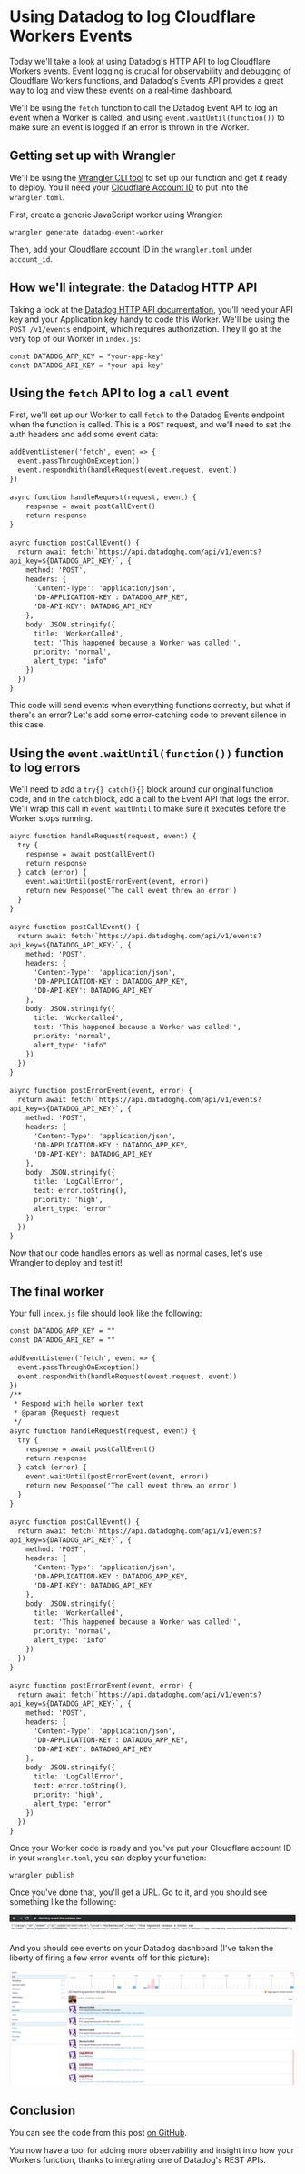 # Using Datadog to log Cloudflare Workers Events

Today we'll take a look at using Datadog's HTTP API to log Cloudflare Workers events. Event logging is crucial for observability and debugging of Cloudflare Workers functions, and Datadog's Events API provides a great way to log and view these events on a real-time dashboard.

We'll be using the `fetch` function to call the Datadog Event API to log an event when a Worker is called, and using `event.waitUntil(function())` to make sure an event is logged if an error is thrown in the Worker.

## Getting set up with Wrangler

We'll be using the [Wrangler CLI tool](https://developers.cloudflare.com/workers/quickstart/) to set up our function and get it ready to deploy. You'll need your [Cloudflare Account ID](https://developers.cloudflare.com/workers/quickstart/#account-id-and-zone-id) to put into the `wrangler.toml`.

First, create a generic JavaScript worker using Wrangler:

```
wrangler generate datadog-event-worker
```

Then, add your Cloudflare account ID in the `wrangler.toml` under `account_id`.

## How we'll integrate: the Datadog HTTP API

Taking a look at the [Datadog HTTP API documentation](https://docs.datadoghq.com/api/?lang=bash#api-reference), you'll need your API key and your Application key handy to code this Worker. We'll be using the `POST /v1/events` endpoint, which requires authorization. They'll go at the very top of our Worker in `index.js`:

```
const DATADOG_APP_KEY = "your-app-key"
const DATADOG_API_KEY = "your-api-key"
```

## Using the `fetch` API to log a `call` event

First, we'll set up our Worker to call `fetch` to the Datadog Events endpoint when the function is called. This is a `POST` request, and we'll need to set the auth headers and add some event data:

```
addEventListener('fetch', event => {
  event.passThroughOnException()
  event.respondWith(handleRequest(event.request, event))
})

async function handleRequest(request, event) {
	response = await postCallEvent()
	return response
}

async function postCallEvent() {
  return await fetch(`https://api.datadoghq.com/api/v1/events?api_key=${DATADOG_API_KEY}`, {
    method: 'POST',
    headers: {
      'Content-Type': 'application/json',
      'DD-APPLICATION-KEY': DATADOG_APP_KEY,
      'DD-API-KEY': DATADOG_API_KEY
    },
    body: JSON.stringify({
      title: 'WorkerCalled',
      text: 'This happened because a Worker was called!',
      priority: 'normal',
      alert_type: "info"
    })
  })
}
```

This code will send events when everything functions correctly, but what if there's an error? Let's add some error-catching code to prevent silence in this case.

## Using the `event.waitUntil(function())` function to log errors

We'll need to add a `try{} catch(){}` block around our original function code, and in the `catch` block, add a call to the Event API that logs the error. We'll wrap this call in `event.waitUntil` to make sure it executes before the Worker stops running.

```
async function handleRequest(request, event) {
  try {
    response = await postCallEvent()
    return response
  } catch (error) {
    event.waitUntil(postErrorEvent(event, error))
    return new Response('The call event threw an error')
  }
}

async function postCallEvent() {
  return await fetch(`https://api.datadoghq.com/api/v1/events?api_key=${DATADOG_API_KEY}`, {
    method: 'POST',
    headers: {
      'Content-Type': 'application/json',
      'DD-APPLICATION-KEY': DATADOG_APP_KEY,
      'DD-API-KEY': DATADOG_API_KEY
    },
    body: JSON.stringify({
      title: 'WorkerCalled',
      text: 'This happened because a Worker was called!',
      priority: 'normal',
      alert_type: "info"
    })
  })
}

async function postErrorEvent(event, error) {
  return await fetch(`https://api.datadoghq.com/api/v1/events?api_key=${DATADOG_API_KEY}`, {
    method: 'POST',
    headers: {
      'Content-Type': 'application/json',
      'DD-APPLICATION-KEY': DATADOG_APP_KEY,
      'DD-API-KEY': DATADOG_API_KEY
    },
    body: JSON.stringify({
      title: 'LogCallError',
      text: error.toString(),
      priority: 'high',
      alert_type: "error"
    })
  })
}
```
Now that our code handles errors as well as normal cases, let's use Wrangler to deploy and test it!

## The final worker

Your full `index.js` file should look like the following:

```
const DATADOG_APP_KEY = ""
const DATADOG_API_KEY = ""

addEventListener('fetch', event => {
  event.passThroughOnException()
  event.respondWith(handleRequest(event.request, event))
})
/**
 * Respond with hello worker text
 * @param {Request} request
 */
async function handleRequest(request, event) {
  try {
    response = await postCallEvent()
    return response
  } catch (error) {
    event.waitUntil(postErrorEvent(event, error))
    return new Response('The call event threw an error')
  }
}

async function postCallEvent() {
  return await fetch(`https://api.datadoghq.com/api/v1/events?api_key=${DATADOG_API_KEY}`, {
    method: 'POST',
    headers: {
      'Content-Type': 'application/json',
      'DD-APPLICATION-KEY': DATADOG_APP_KEY,
      'DD-API-KEY': DATADOG_API_KEY
    },
    body: JSON.stringify({
      title: 'WorkerCalled',
      text: 'This happened because a Worker was called!',
      priority: 'normal',
      alert_type: "info"
    })
  })
}

async function postErrorEvent(event, error) {
  return await fetch(`https://api.datadoghq.com/api/v1/events?api_key=${DATADOG_API_KEY}`, {
    method: 'POST',
    headers: {
      'Content-Type': 'application/json',
      'DD-APPLICATION-KEY': DATADOG_APP_KEY,
      'DD-API-KEY': DATADOG_API_KEY
    },
    body: JSON.stringify({
      title: 'LogCallError',
      text: error.toString(),
      priority: 'high',
      alert_type: "error"
    })
  })
}
```

Once your Worker code is ready and you've put your Cloudflare account ID in your `wrangler.toml`, you can deploy your function:

```
wrangler publish
```

Once you've done that, you'll get a URL. Go to it, and you should see something like the following:

![](./response.png)

And you should see events on your Datadog dashboard (I've taken the liberty of firing a few error events off for this picture):

![](./datadog.png)

## Conclusion

You can see the code from this post [on GitHub](https://github.com/nodebotanist/datadog-workers-experiments/tree/master/code/datadog-event). 

You now have a tool for adding more observability and insight into how your Workers function, thanks to integrating one of Datadog's REST APIs.

